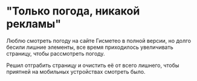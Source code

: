 # "Только погода, никакой рекламы"
Люблю смотреть погоду на сайте Гисметео в полной версии, но долго бесили лишние элементы, все время приходилось увеличивать страницу, чтобы рассмотреть погоду.

Решил отграбить страницу и очистить её от всего лишнего, чтобы приятней на мобильных устройствах смотреть было.
